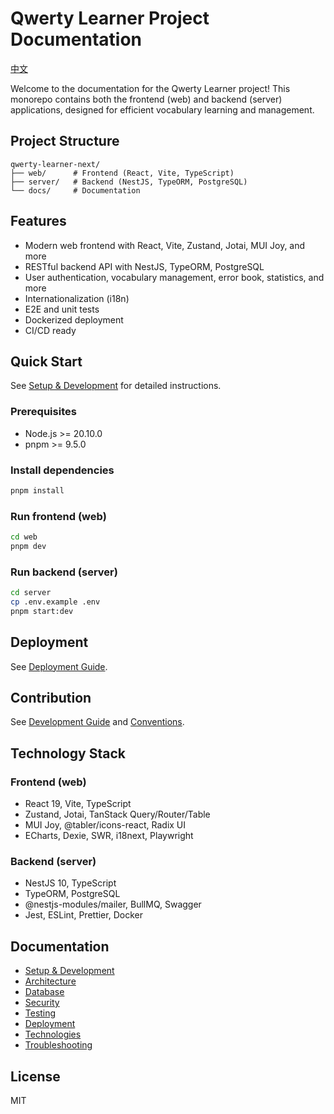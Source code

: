 # Qwerty Learner Project Documentation

[中文](zh/README.md)

Welcome to the documentation for the Qwerty Learner project! This monorepo contains both the frontend (web) and backend (server) applications, designed for efficient vocabulary learning and management.

## Project Structure

```
qwerty-learner-next/
├── web/      # Frontend (React, Vite, TypeScript)
├── server/   # Backend (NestJS, TypeORM, PostgreSQL)
└── docs/     # Documentation
```

## Features
- Modern web frontend with React, Vite, Zustand, Jotai, MUI Joy, and more
- RESTful backend API with NestJS, TypeORM, PostgreSQL
- User authentication, vocabulary management, error book, statistics, and more
- Internationalization (i18n)
- E2E and unit tests
- Dockerized deployment
- CI/CD ready

## Quick Start

See [Setup & Development](development.md) for detailed instructions.

### Prerequisites
- Node.js >= 20.10.0
- pnpm >= 9.5.0

### Install dependencies
```bash
pnpm install
```

### Run frontend (web)
```bash
cd web
pnpm dev
```

### Run backend (server)
```bash
cd server
cp .env.example .env
pnpm start:dev
```

## Deployment
See [Deployment Guide](deployment.md).

## Contribution
See [Development Guide](development.md) and [Conventions](conventions/styleguide.md).

## Technology Stack
### Frontend (web)
- React 19, Vite, TypeScript
- Zustand, Jotai, TanStack Query/Router/Table
- MUI Joy, @tabler/icons-react, Radix UI
- ECharts, Dexie, SWR, i18next, Playwright

### Backend (server)
- NestJS 10, TypeScript
- TypeORM, PostgreSQL
- @nestjs-modules/mailer, BullMQ, Swagger
- Jest, ESLint, Prettier, Docker

## Documentation
- [Setup & Development](development.md)
- [Architecture](architecture.md)
- [Database](database.md)
- [Security](security.md)
- [Testing](testing.md)
- [Deployment](deployment.md)
- [Technologies](technologies.md)
- [Troubleshooting](troubleshooting.md)

## License
MIT

